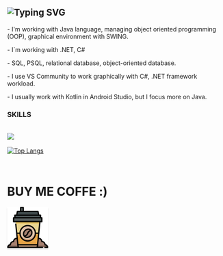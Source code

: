 
![Typing SVG](https://readme-typing-svg.demolab.com?font=Source+Code+Pro&pause=1000&color=4C566A&width=435&lines=WELCOME+TO+MY+PROFILE%2C+I'M+AMAN21)
---------------------------------------------
<p>- I'm working with Java language, managing object oriented programming (OOP), graphical environment with SWING.</p>
<p>- I´m working with .NET, C#</p>
<p>- SQL, PSQL, relational database, object-oriented database.</p>
<p>- I use VS Community to work graphically with C#, .NET framework workload.</p>
<p>- I usually work with Kotlin in Android Studio, but I focus more on Java.</p>

### SKILLS
<br>
<a href="https://skillicons.dev"><img src="https://skillicons.dev/icons?i=java,cs,postgres,androidstudio,linux,html,css,js,eclipse,c,docker,python" /></a>
<br>

[![Top Langs](https://github-readme-stats.vercel.app/api/top-langs/?username=Aman21&layout=compact&theme=dark)](https://github.com/Aman21/github-readme-stats)

<br>

<h1>BUY ME COFFE :)</h1>
<a href="" target="_blank"><img src="cafe_icon.png" alt="Buy Me A Coffee" style="height: 96px !important;width: 96px !important;box-shadow: 0px 3px 2px 0px rgba(190, 190, 190, 0.5) !important;-webkit-box-shadow: 0px 3px 2px 0px rgba(190, 190, 190, 0.5) !important;" ></a>
<!--
**P0ll021/P0ll021** is a ✨ _special_ ✨ repository because its `README.md` (this file) appears on your GitHub profile.

Here are some ideas to get you started:

- 🔭 I’m currently working on ...
- 🌱 I’m currently learning ...
- 👯 I’m looking to collaborate on ...
- 🤔 I’m looking for help with ...
- 💬 Ask me about ...
- 📫 How to reach me: ...
- 😄 Pronouns: ...
- ⚡ Fun fact: ...
-->
